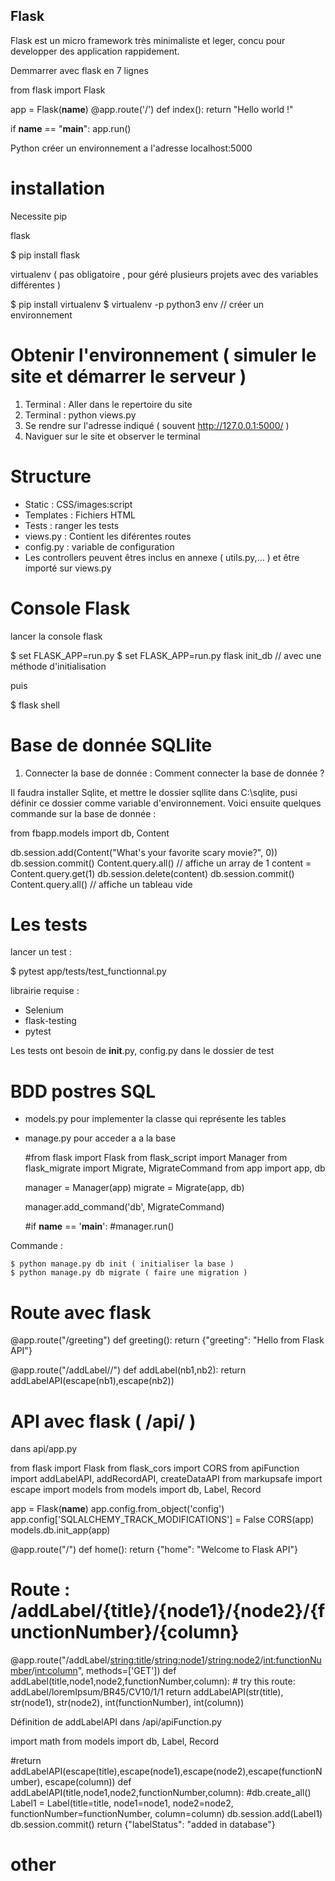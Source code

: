## Flask

Flask est un micro framework très minimaliste et leger, concu pour developper des application rappidement.

Demmarrer avec flask en 7 lignes

  from flask import Flask

  app = Flask(__name__)
  @app.route('/')
  def index():
      return "Hello world !"

  if __name__ == "__main__":
      app.run()

Python créer un environnement a l'adresse localhost:5000

installation
===========

Necessite pip

flask

  $ pip install flask

virtualenv ( pas obligatoire ,
pour géré plusieurs projets avec des variables différentes )


  $ pip install virtualenv
  $ virtualenv -p python3 env // créer un environnement

Obtenir l'environnement ( simuler le site et démarrer le serveur )
===========

1. Terminal : Aller dans le repertoire du site
2. Terminal : python views.py
3. Se rendre sur l'adresse indiqué ( souvent http://127.0.0.1:5000/ )
4. Naviguer sur le site et observer le terminal

Structure
===========

- Static : CSS/images:script
- Templates : Fichiers HTML
- Tests : ranger les tests
- views.py : Contient les diférentes routes
- config.py : variable de configuration
- Les controllers peuvent êtres inclus en annexe ( utils.py,... ) et être importé sur views.py


Console Flask
==============

lancer la console flask


  $ set FLASK_APP=run.py
  $ set FLASK_APP=run.py flask init_db  // avec une méthode d'initialisation

puis


  $ flask shell

Base de donnée SQLlite
=======================

1. Connecter la base de donnée :
Comment connecter la base de donnée ?

Il faudra installer Sqlite, et mettre le dossier sqllite dans C:\sqlite, pusi définir ce dossier comme variable d'environnement. Voici ensuite quelques commande sur la base de donnée :


  from fbapp.models import db, Content

  db.session.add(Content("What's your favorite scary movie?", 0))
  db.session.commit()
  Content.query.all()
  // affiche un array de 1
  content = Content.query.get(1)
  db.session.delete(content)
  db.session.commit()
  Content.query.all()
  // affiche un tableau vide

Les tests
=========

lancer un test :


  $ pytest app/tests/test_functionnal.py

librairie requise :
- Selenium
- flask-testing
- pytest

Les tests ont besoin de __init__.py, config.py dans le dossier de test


BDD postres SQL
=================

- models.py pour implementer la classe qui représente les tables
- manage.py pour acceder a a la base



  #from flask import Flask
  from flask_script import Manager
  from flask_migrate import Migrate, MigrateCommand
  from app import app, db


  manager = Manager(app)
  migrate = Migrate(app, db)

  manager.add_command('db', MigrateCommand)

  #if __name__ == '__main__':
      #manager.run()

Commande :


    $ python manage.py db init ( initialiser la base )
    $ python manage.py db migrate ( faire une migration )


Route avec flask
=================


  @app.route("/greeting")
  def greeting():
    return {"greeting": "Hello from Flask API"}



  @app.route("/addLabel/<nb1>/<nb2>")
  def addLabel(nb1,nb2):
    return addLabelAPI(escape(nb1),escape(nb2))


API avec flask ( /api/ )
=================

dans api/app.py


  from flask import Flask
  from flask_cors import CORS
  from apiFunction import addLabelAPI, addRecordAPI, createDataAPI
  from markupsafe import escape
  import models
  from models import db, Label, Record

  app = Flask(__name__)
  app.config.from_object('config')
  app.config['SQLALCHEMY_TRACK_MODIFICATIONS'] = False
  CORS(app)
  models.db.init_app(app)

  @app.route("/")
  def home():
      return {"home": "Welcome to Flask API"}

  # Route : /addLabel/{title}/{node1}/{node2}/{functionNumber}/{column}
  @app.route("/addLabel/<string:title>/<string:node1>/<string:node2>/<int:functionNumber>/<int:column>", methods=['GET'])
  def addLabel(title,node1,node2,functionNumber,column):
      # try this route: addLabel/loremIpsum/BR45/CV10/1/1
      return addLabelAPI(str(title), str(node1), str(node2), int(functionNumber), int(column))

Définition de addLabelAPI dans /api/apiFunction.py


  import math
  from models import db, Label, Record

  #return addLabelAPI(escape(title),escape(node1),escape(node2),escape(functionNumber), escape(column))
  def addLabelAPI(title,node1,node2,functionNumber,column):
      #db.create_all()
      Label1 = Label(title=title, node1=node1, node2=node2, functionNumber=functionNumber, column=column)
      db.session.add(Label1)
      db.session.commit()
      return {"labelStatus": "added in database"}

other
=====
